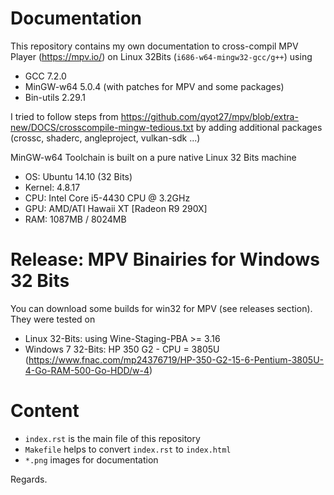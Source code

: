 Documentation
=============

This repository contains my own documentation to cross-compil MPV Player
(<https://mpv.io/>) on Linux 32Bits (`i686-w64-mingw32-gcc/g++`) using

-   GCC 7.2.0
-   MinGW-w64 5.0.4 (with patches for MPV and some packages)
-   Bin-utils 2.29.1

I tried to follow steps from https://github.com/qyot27/mpv/blob/extra-new/DOCS/crosscompile-mingw-tedious.txt by adding additional packages (crossc, shaderc, angleproject, vulkan-sdk ...)

MinGW-w64 Toolchain is built on  a pure native Linux 32 Bits machine

-   OS: Ubuntu 14.10 (32 Bits)
-   Kernel: 4.8.17
-   CPU: Intel Core i5-4430 CPU @ 3.2GHz
-   GPU: AMD/ATI Hawaii XT [Radeon R9 290X]
-   RAM: 1087MB / 8024MB

Release: MPV Binairies for Windows 32 Bits
===========================================
You can download some builds for win32 for MPV (see releases section).
They were tested on
- Linux 32-Bits: using Wine-Staging-PBA >= 3.16
- Windows 7 32-Bits: HP 350 G2 - CPU = 3805U (https://www.fnac.com/mp24376719/HP-350-G2-15-6-Pentium-3805U-4-Go-RAM-500-Go-HDD/w-4)

Content
=======

- `index.rst` is the main file of this repository
- `Makefile` helps to convert `index.rst` to `index.html`
- `*.png` images for documentation

Regards.

